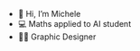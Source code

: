 - 👋 Hi, I’m Michele
- 💻 Maths applied to AI student
- ✍🏻 Graphic Designer

<!---
mich1803/mich1803 is a ✨ special ✨ repository because its `README.md` (this file) appears on your GitHub profile.
You can click the Preview link to take a look at your changes.
--->
